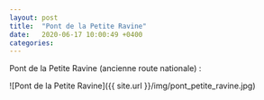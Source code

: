 ```yaml
---
layout: post
title:  "Pont de la Petite Ravine"
date:   2020-06-17 10:00:49 +0400
categories: 
---
```



Pont de la Petite Ravine (ancienne route nationale) :

![Pont de la Petite Ravine]({{ site.url }}/img/pont_petite_ravine.jpg)
